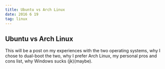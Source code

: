 ```yaml
---
title: Ubuntu vs Arch Linux
date: 2016 6 19
tag: linux
---
```



## Ubuntu vs Arch Linux
  
  
This will be a post on my experiences with the two 
operating systems, why I chose to dual-boot the two, 
why I prefer Arch Linux, my personal pros and cons 
list, why Windows sucks (jk)(maybe).
 
